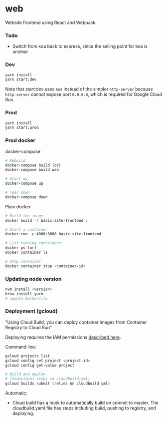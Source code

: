 # web

Website frontend using React and Webpack.

### Todo

- Switch from koa back to express, since the selling point for koa is unclear 

### Dev

```sh
yarn install
yarn start:dev
```

Note that start:dev uses `Koa` instead of the simpler `http-server` because
`http-server` cannot expose port `0.0.0.0`, which is required for Google Cloud
Run.

### Prod

```sh
yarn install
yarn start:prod
```

### Prod docker

docker-compose

```sh
# Rebuild
docker-compose build (or)
docker-compose build web

# Start up
docker-compose up

# Tear down
docker-compose down
```

Plain docker

```sh
# Build the image
docker build -t basic-site-frontend .

# Start a container
docker run -p 4000:8080 basic-site-frontend

# List running containers
docker ps (or)
docker container ls

# Stop container
docker container stop <container-id>
```

### Updating node version

```sh
nvm install <version>
brew install yarn
# update Dockerfile
```

### Deployment (gcloud)

"Using Cloud Build, you can deploy container images from Container Registry to Cloud Run"

Deploying requires the IAM permissions [described here](https://cloud.google.com/cloud-build/docs/deploying-builds/deploy-cloud-run).

Command line:

```sh
gcloud projects list
gcloud config set project <project-id>
gcloud config get-value project

# Build and deploy
# (Individual steps in cloudbuild.yml) 
gcloud builds submit (relies on cloudbuild.yml)
```

Automatic:

- Cloud build has a hook to automatically build on commit to master. The
  cloudbuild.yaml file has steps including build, pushing to registry, and
  deploying.
  
